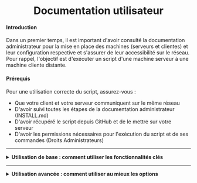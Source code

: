 <div align="center"><H1> Documentation utilisateur </H1></div>

#### Introduction

Dans un premier temps, il est important d'avoir consulté la documentation administrateur pour la mise en place des machines (serveurs et clientes) et leur configuration respective et s'assurer de leur accessibilité sur le réseau. Pour rappel, l'objectif est d'exécuter un script d'une machine serveur à une machine cliente distante.

#### Prérequis

Pour une utilisation correcte du script, assurez-vous :
* Que votre client et votre serveur communiquent sur le même réseau
* D'avoir suivi toutes les étapes de la documentation administrateur (INSTALL.md)
* D'avoir récupéré le script depuis GitHub et de le mettre sur votre serveur
* D'avoir les permissions nécessaires pour l'exécution du script et de ses commandes (Droits Administrateurs)

----------

<details>
<summary><strong>Utilisation de base : comment utiliser les fonctionnalités clés
</summary></strong>

#### Démarrage

Après vous être assurez du respect des prérequis vous pouvez :

1. Ouvrir un invite de commande sur la machine hôte.
2. Vous rendre dans le répertoire où se situe le script.
3. Lancememt du script.

<details>
<summary><strong>3.1 Linux
</stronge></summary>

-------   

3.1.1 Connetions SSH :

   Pour vous connecter à une machine distante via SSH, vous avez besoin de l'adresse IP de la machine et du nom d'utilisateur. Voici comment faire :
   Ouvrez un terminal sur votre machine locale.
   
   Tapez la commande suivante pour vous connecter à la machine distante :      
   ```bash
   ssh utilisateur@adresse_ip
   ``` 
   Remplaez utilisateur par le nom de l'utilisateur de la machine distante et adresse_ip par l'adresse IP ou le nom de domaine de la machine.
   Exemple de connexion :
   ```bash
    ssh alice@192.168.1.10
   ```
   Lors de la première connexion, il vous sera demandé de confirmer l'empreinte numérique du serveur. Tapez `yes` pour accepter.
   Entre le mot de passe lorsque cela est demandé. Vous serez alors connecté à la machine distante.

-------

3.1.2 Lancement du script :  

<img src="[]" width="100" height="100">


</details>

<details>
<summary><strong>3.2 Windows 
</stronge></summary>


</details>
  
</details>

______

<details> 
<summary><stronge>Utilisation avancée : comment utiliser au mieux les options
</stronge></summary>

______


______
#### FAQ : solutions aux problèmes connus et communs liés à l’utilisation
______
